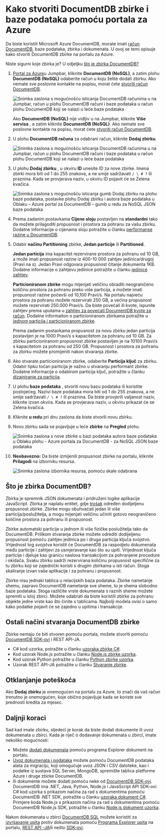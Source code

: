 <properties 
    pageTitle="Stvaranje baze podataka DocumentDB i zbirka | Microsoft Azure" 
    description="Saznajte kako stvoriti NoSQL baze podataka i JSON dokument zbirke pomoću portala za mrežni servis za Azure DocumentDB temelje tijekom spremanja dokumenta baze podataka. Dobiti besplatnu probnu verziju danas." 
    services="documentdb" 
    authors="mimig1" 
    manager="jhubbard" 
    editor="monicar" 
    documentationCenter=""/>

<tags 
    ms.service="documentdb" 
    ms.workload="data-services" 
    ms.tgt_pltfrm="na" 
    ms.devlang="na" 
    ms.topic="article" 
    ms.date="10/17/2016" 
    ms.author="mimig"/>

# <a name="how-to-create-a-documentdb-collection-and-database-using-the-azure-portal"></a>Kako stvoriti DocumentDB zbirke i baze podataka pomoću portala za Azure

Da biste koristili Microsoft Azure DocumentDB, morate imati [račun DocumentDB](documentdb-create-account.md), baze podataka, zbirka i dokumenata. U ovoj se temi opisuje kako stvoriti DocumentDB zbirke na portalu za Azure. 

Niste sigurni koje zbirka je? U odjeljku [što je zbirka DocumentDB?](#what-is-a-documentdb-collection)

1.  [Portal za Azure](https://portal.azure.com/)u Jumpbar, kliknite **DocumentDB (NoSQL)**, a zatim plohu **DocumentDB (NoSQL)** odaberite račun u koju želite dodati zbirku. Ako nemate sve poslovne kontakte na popisu, morat ćete [stvoriti račun DocumentDB](documentdb-create-account.md).

    ![Snimka zaslona s mogućnošću isticanja DocumentDB računima u na Jumpbar, račun u plohu DocumentDB računi i baze podataka u račun plohu DocumentDB koji se nalazi u leće baze podataka](./media/documentdb-create-collection/docdb-database-creation-1-2.png)
    
    Ako **DocumentDB (NoSQL)** nije vidljiv u na Jumpbar, kliknite **Više servisa** , a zatim kliknite **DocumentDB (NoSQL)**. Ako nemate sve poslovne kontakte na popisu, morat ćete [stvoriti račun DocumentDB](documentdb-create-account.md).

2. U plohu **DocumentDB računa** za odabrani račun, kliknite **Dodaj zbirku**.

    ![Snimka zaslona s mogućnošću isticanja DocumentDB računima u na Jumpbar, račun u plohu DocumentDB računi i baze podataka u račun plohu DocumentDB koji se nalazi u leće baze podataka](./media/documentdb-create-collection/docdb-database-creation-3.png)

3. U plohu **Dodaj zbirku** , u okviru **ID** unesite ID za nove zbirke. Imena zbirki mora biti od 1 do 255 znakova, a ne smije sadržavati `/ \ # ?` ili praznina. Kada se provjerava naziv, u okviru ID pojavit će se Zelena kvačica.

    ![Snimka zaslona s mogućnošću isticanja gumb Dodaj zbirku na plohu baze podataka, postavke plohu Dodaj zbirku i autora baze podataka u Oblaku – Azure portal za DocumentDB – gumb u redu za NoSQL JSON baze podataka](./media/documentdb-create-collection/docdb-collection-creation-5-8.png)

4. Prema zadanim postavkama **Cijene sloju** postavljen na **standardni** tako da možete prilagoditi propusnost i prostora za pohranu za vašu zbirku. Dodatne informacije o cijenama sloju potražite u članku [performanse razine u DocumentDB](documentdb-performance-levels.md).  

5. Odabir **načinu Partitioning** zbirke, **Jedan particije** ili **Partitioned**. 

    **Jedan particija** ima kapacitet rezervirane prostora za pohranu od 10 GB, a može imati propusnost razine iz 400-10 000 zahtjev jedinica/drugoj (Pravi na s). Jedan Pravi odgovara propusnost čitanje dokumenta 1KB. Dodatne informacije o zahtjevu jedinice potražite u članku [jedinice zahtjev](documentdb-request-units.md). 

    **Particioniranom zbirke** mogu mijenjati veličinu obraditi neograničeno količinu prostora za pohranu preko više particija, a možete imati propusnost razine počevši od 10,100 Pravi/s. Na portalu najveću prostora za pohranu možete rezervirati 250 GB, a većina propusnost možete rezervirati 250.000 Pravi/s. Da biste povećali ili kvote, ispunite zahtjev prema uputama u [zahtjev za povećati DocumentDB kvote za račun](documentdb-increase-limits.md). Dodatne informaiton o particioniranom zbirkama potražite u [jednom particija i particioniranom zbirke](documentdb-partition-data.md#single-partition-and-partitioned-collections).

    Prema zadanim postavkama propusnost za novu zbirku jedan particija postavljen je na 1000 Pravi/s s kapacitetom za pohranu od 10 GB. Za zbirku particioniranom propusnost zbirke postavljen je na 10100 Pravi/s s kapacitetom za pohranu od 250 GB. Propusnost i prostora za pohranu za zbirku možete promijeniti nakon stvaranja zbirke. 

6. Ako stvarate particioniranom zbirke, odaberite **Particija ključ** za zbirku. Odabir tipku točan particija je važno u stvaranju performant zbirke. Dodatne informacije o odabirom particija ključ, potražite u članku [dizajniranje za particija](documentdb-partition-data.md#designing-for-partitioning).

7. U plohu **baze podataka** , stvoriti novu bazu podataka ili koristite postojećeg. Nazivi baze podataka mora biti od 1 do 255 znakova, a ne smije sadržavati `/ \ # ?` ili praznina. Da biste provjerili valjanost naziv, kliknite izvan okvira. Kada se provjerava naziv, u okviru prikazat će se Zelena kvačica.

8. Kliknite **u redu** pri dnu zaslona da biste stvorili novu zbirku. 

9. Novu zbirku sada se pojavljuje u leće **zbirke** na **Pregled** plohu.
 
    ![Snimka zaslona s nove zbirke u bazi podataka autora baze podataka u Oblaku plohu - Azure portala za DocumentDB - za NoSQL JSON baze podataka](./media/documentdb-create-collection/docdb-collection-creation-9.png)

10. **Neobavezno:** Da biste izmijenili propusnost zbirke na portalu, kliknite **Prilagodi** na izborniku resursa. 

    ![Snimka zaslona izbornika resursa, pomoću skale odabrana](./media/documentdb-create-collection/docdb-collection-creation-scale.png)

## <a name="what-is-a-documentdb-collection"></a>Što je zbirka DocumentDB? 

Zbirka je spremnik JSON dokumenata i pridruženi logike aplikacije JavaScript. Zbirka je naplatu entitet, gdje [trošak](documentdb-performance-levels.md) određen dodijeljenu propusnost zbirke. Zbirke mogu obuhvaćati jedan ili više particija/poslužitelja, a mogu mijenjati veličinu učiniti gotovo neograničeno količine prostora za pohranu ili propusnost.

Zbirke automatski particije u jednom ili više fizičke poslužitelja tako da DocumentDB. Prilikom stvaranja zbirke možete odrediti dodijeljenu propusnost pomoću zahtjev jedinica po i druga particija ključa svojstvo. Vrijednost tog svojstva koristit će DocumentDB za raspodjelu dokumenata među particije i zahtjevi za usmjeravanje kao što su upiti. Vrijednost ključa particije i djeluje kao granicu naslova transakcijom za pohranjene procedure i okidača. Svaku zbirku sadrži rezervirana količinu propusnost specifične za tu zbirku koji se zajednički koristi s drugim zbirkama u isti račun. Stoga skaliranje izvan vaše aplikacije i za pohranu i propusnost. 

Zbirke nisu jednaki tablica u relacijskih baza podataka. Zbirke nametanje shemu, zapravo DocumentDB nametanje sve sheme, to je shema slobodno baze podataka. Stoga različite vrste dokumenata s raznih sheme možete spremiti u istoj zbirci. Možete odabrati da biste koristili zbirke za pohranu objekte jedne vrste kao što činite s tablicama. Najbolji modela ovisi o samo kako podatke pojavit će se zajedno u upitima i transakcije.

## <a name="other-ways-to-create-a-documentdb-collection"></a>Ostali načini stvaranja DocumentDB zbirke

Zbirke nemaju će biti stvoren pomoću portala, možete stvoriti pomoću [DocumentDB SDK-ovi](documentdb-sdk-dotnet.md) i REST API-JA. 

- C# kod uzorka, potražite u članku [uzoraka zbirke C#](documentdb-dotnet-samples.md#collection-examples). 
- Kod uzorak Node.js potražite u članku [Node.js zbirke uzorka](documentdb-nodejs-samples.md#collection-examples).
- Kod uzorak Python potražite u članku [Python zbirke uzorka](documentdb-python-samples.md#collection-examples).
- Uzorak REST API-JA potražite u članku [Stvaranje zbirke](https://msdn.microsoft.com/library/azure/mt489078.aspx).

## <a name="troubleshooting"></a>Otklanjanje poteškoća

Ako **Dodaj zbirku** je onemogućen na portalu za Azure, to znači da vaš račun trenutno je onemogućen, koje obično pojavljuje kada se koriste sve prednosti kredita za mjesec.   

## <a name="next-steps"></a>Daljnji koraci

Sad kad imate zbirku, sljedeći je korak da biste dodali dokumente ili uvoz dokumenata u zbirci. Kada je riječ o dodavanje dokumenata u zbirci, imate nekoliko mogućnosti:

- Možete [dodati dokumenata](documentdb-view-json-document-explorer.md) pomoću programa Explorer dokument na portalu.
- [Uvoz dokumenata i podataka](documentdb-import-data.md) možete pomoću DocumentDB podataka alata za migraciju, koji omogućuje uvoz JSON i CSV datoteke, kao i podatke iz sustava SQL Server, MongoDB, spremište tablica platforme Azure i druge zbirke DocumentDB. 
- Ili dokumente možete dodati pomoću neke od [DocumentDB SDK-ovi](documentdb-sdk-dotnet.md). DocumentDB ima .NET, Java, Python, Node.js i JavaScript API SDK-ovi. C# kod uzorka s prikazom načina za rad s dokumentima pomoću DocumentDB .NET SDK, potražite u članku [uzoraka dokument C#](documentdb-dotnet-samples.md#document-examples). Primjere koda Node.js s prikazom načina za rad s dokumentima pomoću DocumentDB Node.js SDK, potražite u članku [Node.js dokument uzorka](documentdb-nodejs-samples.md#document-examples).

Nakon dokumenata u zbirci [DocumentDB SQL](documentdb-sql-query.md) možete koristiti za [izvršavanje upita](documentdb-sql-query.md#executing-queries) protiv dokumenata pomoću [Programa Explorer upita](documentdb-query-collections-query-explorer.md) na portalu, [REST API -JA](https://msdn.microsoft.com/library/azure/dn781481.aspx)ili nešto [SDK-ovi](documentdb-sdk-dotnet.md). 
